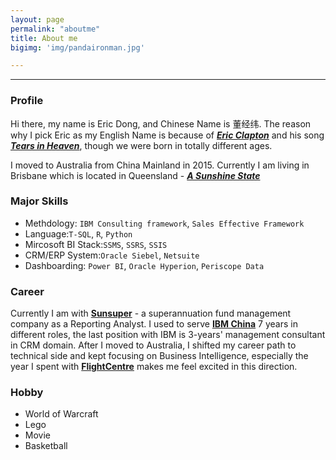 ```yaml
---
layout: page
permalink: "aboutme"
title: About me
bigimg: 'img/pandaironman.jpg'

---
```


---
### <i class="fa fa-info-circle" aria-hidden="true"></i> Profile

Hi there, my name is Eric Dong, and Chinese Name is 董经纬. The reason why I pick Eric as my English Name is because of [**_Eric Clapton_**](https://en.wikipedia.org/wiki/Eric_Clapton) and his song <i class="fa fa-youtube-play" aria-hidden="true"></i> [**_Tears in Heaven_**](https://www.youtube.com/watch?v=JxPj3GAYYZ0), though we were born in totally different ages.

I moved to Australia from China Mainland in 2015. Currently I am living in Brisbane which is located in Queensland -<i class="fa fa-map-marker" aria-hidden="true"></i> [**_A Sunshine State_**](https://www.google.com.au/maps/place/Brisbane+QLD)

### <i class="fa fa-code" aria-hidden="true"></i> Major Skills

- Methdology: `IBM Consulting framework`, `Sales Effective Framework`
- Language:`T-SQL`, `R`, `Python`
- Mircosoft BI Stack:`SSMS`, `SSRS`, `SSIS`
- CRM/ERP System:`Oracle Siebel`, `Netsuite`
- Dashboarding: `Power BI`, `Oracle Hyperion`, `Periscope Data`

### <i class="fa fa-suitcase" aria-hidden="true"></i> Career
Currently I am with <i class="fa fa-sun-o" aria-hidden="true"></i> [**Sunsuper**](https://www.sunsuper.com.au/) - a superannuation fund management company as a Reporting Analyst. 
I used to serve <i class="fa fa-building" aria-hidden="true"></i> [**IBM China**](https://www.ibm.com) 7 years in different roles, the last position with IBM is 3-years' management consultant in CRM domain. After I moved to Australia, I shifted my career path to technical side and kept focusing on Business Intelligence, especially the year I spent with <i class="fa fa-plane" aria-hidden="true"></i> [**FlightCentre**](http://www.fctgl.com/) makes me feel excited in this direction. 

### <i class="fa fa-heart" aria-hidden="true"></i> Hobby
- World of Warcraft
- Lego
- Movie
- Basketball






